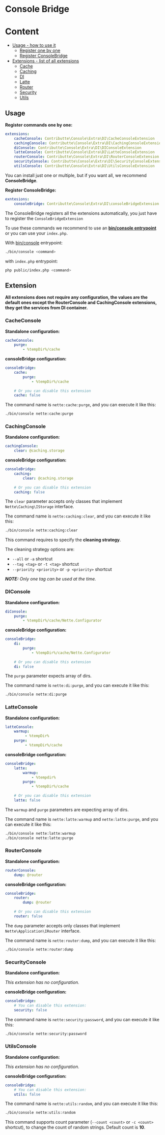 # Console Bridge

# Content
- [Usage - how to use it](#usage)
    - [Register one by one](#usage)
    - [Register ConsoleBridge](#usage)
- [Extensions - list of all extensions](#extension)
    - [Cache](#CacheConsole)
    - [Caching](#CachingConsole)
    - [DI](#DIConsole)
    - [Latte](#LatteConsole)
    - [Router](#RouterConsole)
    - [Security](#SecurityConsole)
    - [Utils](#UtilsConsole)
    
## Usage

**Register commands one by one:**
```yaml
extensions:
    cacheConsole: Contributte\Console\Extra\DI\CacheConsoleExtension
    cachingConsole: Contributte\Console\Extra\DI\CachingConsoleExtension
    diConsole: Contributte\Console\Extra\DI\DIConsoleExtension
    latteConsole: Contributte\Console\Extra\DI\LatteConsoleExtension
    routerConsole: Contributte\Console\Extra\DI\RouterConsoleExtension
    securityConsole: Contributte\Console\Extra\DI\SecurityConsoleExtension
    utilsConsole: Contributte\Console\Extra\DI\UtilsConsoleExtension
```
You can install just one or multiple, but if you want all, we recommend **ConsoleBridge**.


**Register ConsoleBridge:**
```yaml
exntesions:
    consoleBridge: Contributte\Console\Extra\DI\consoleBridgeExtension
```

The ConsoleBridge registers all the extensions automatically, you just have to register the `ConsoleBridgeExtension`

To use these commands we recommend to use an **[bin/console entrypoint](https://github.com/contributte/console/blob/master/.docs/README.md#entrypoint)** or you can use your `index.php`.

With [bin/console](https://github.com/contributte/console/blob/master/.docs/README.md#entrypoint) entrypoint:
```bash
./bin/console <command>
```
with `index.php` entrypoint:
```bash
php public/index.php <command>
```

## Extension

**All extensions does not require any configuration, the values are the default ones except the RouterConsole and CachingConsole extensions, they get the services from DI container.**

### CacheConsole
**Standalone configuration:**
```yaml
cacheConsole:
    purge: 
        - %tempDir%/cache
```
**consoleBridge configuration:**
```yaml
consoleBridge:
    cache:
        purge: 
            - %tempDir%/cache
            
    # Or you can disable this extension
    cache: false
```

The command name is `nette:cache:purge`, and you can execute it like this:
```bash
./bin/console nette:cache:purge
```


### CachingConsole
**Standalone configuration:**
```yaml
cachingConsole:
    clear: @caching.storage
```
**consoleBridge configuration:**
```yaml
consoleBridge:
    caching:
        clear: @caching.storage
        
    # Or you can disable this extension
    caching: false
```

The `clear` parameter accepts only classes that implement `Nette\Caching\IStorage` interface.

The command name is `nette:caching:clear`, and you can execute it like this:
```bash
./bin/console nette:caching:clear
```

This command requires to specify the **cleaning strategy**. 


The cleaning strategy options are:
- `--all` or `-a` shortcut
- `--tag <tag>` or `-t <tag>` shortcut
- `--priority <priority>` or `-p <priority>` shortcut

***NOTE:** Only one tag can be used at the time.*

### DIConsole
**Standalone configuration:**
```yaml
diConsole:
    purge: 
        - %tempDir%/cache/Nette.Configurator
```
**consoleBridge configuration:**
```yaml
consoleBridge:
    di:
        purge: 
            - %tempDir%/cache/Nette.Configurator
            
    # Or you can disable this extension
    di: false
```

The `purge` parameter expects array of dirs.

The command name is `nette:di:purge`, and you can execute it like this:
```bash
./bin/console nette:di:purge
```

### LatteConsole
**Standalone configuration:**
```yaml
latteConsole:
    warmup: 
         - %tempDir%
    purge: 
         - %tempDir%/cache
```
**consoleBridge configuration:**
```yaml
consoleBridge:
    latte:
        warmup: 
            - %tempdir%
        purge: 
            - %tempDir%/cache
            
    # Or you can disable this extension
    latte: false
```
The `warmup` and `purge` parameters are expecting array of dirs.

The command name is `nette:latte:warmup` and `nette:latte:purge`, and you can execute it like this:
```bash
./bin/console nette:latte:warmup
./bin/console nette:latte:purge
```

### RouterConsole
**Standalone configuration:**
```yaml
routerConsole:
    dump: @router
```
**consoleBridge configuration:**
```yaml
consoleBridge:
    router:
        dump: @router
        
    # Or you can disable this extension
    router: false
```

The `dump` parameter accepts only classes that implement `Nette\Application\IRouter` interface.

The command name is `nette:router:dump`, and you can execute it like this:
```bash
./bin/console nette:router:dump
```

### SecurityConsole
**Standalone configuration:**

_This extension has no configuration._

**consoleBridge configuration:**
```yaml
consoleBridge:
    # You can disable this extension:
    security: false
```

The command name is `nette:security:password`, and you can execute it like this:
```bash
./bin/console nette:security:password
```

### UtilsConsole
**Standalone configuration:**

_This extension has no configuration._

**consoleBridge configuration:**
```yaml
consoleBridge:
    # You can disable this extension:
    utils: false
```

The command name is `nette:utils:random`, and you can execute it like this:
```bash
./bin/console nette:utils:random
```

This command supports count parameter (`--count <count>` or `-c <count>` shortcut), to change the count of random strings. Default count is **10**.
